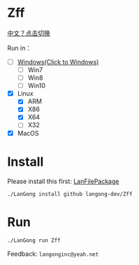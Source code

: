 # Zff

[中文？点击切换](/README-CH.md)

Run in：

- [ ] [Windows(Click to Windows)](https://github.com/langong-dev/Zff-Win/)
  - [ ] Win7
  - [ ] Win8
  - [ ] Win10
- [x] Linux
  - [x] ARM
  - [x] X86
  - [x] X64
  - [ ] X32
- [x] MacOS

# Install

Please install this first: [LanFilePackage](https://github.com/langong-dev/LanFilePackage)

```bash
./LanGong install github langong-dev/Zff
```

# Run

```bash
./LanGong run Zff
```

Feedback: ```langonginc@yeah.net```
